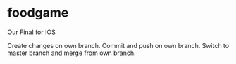 # foodgame
Our Final for IOS 

Create changes on own branch.
Commit and push on own branch.
Switch to master branch and merge from own branch.
